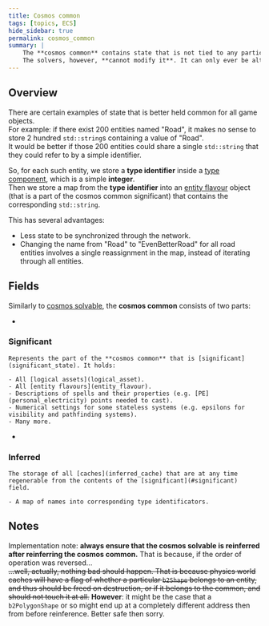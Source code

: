 ```yaml
---
title: Cosmos common
tags: [topics, ECS] 
hide_sidebar: true
permalink: cosmos_common
summary: |
    The **cosmos common** contains state that is not tied to any particular [entity](entity) or [component](component), but is still required by the [solvers](solver).  
    The solvers, however, **cannot modify it**. It can only ever be altered during the content creation stage, e.g. in [editor](editor_setup).  
---
```


## Overview

There are certain examples of state that is better held common for all game objects.  
For example: if there exist 200 entities named "Road", it makes no sense to store 2 hundred ``std::string``s containing a value of "Road".  
It would be better if those 200 entities could share a single ``std::string`` that they could refer to by a simple identifier.

So, for each such entity, we store a **type identifier** inside a [type component](type_component), which is a simple **integer**.  
Then we store a map from the **type identifier** into an [entity flavour](entity_flavour) object (that is a part of the cosmos common significant) that contains the corresponding ``std::string``.  

This has several advantages:  
- Less state to be synchronized through the network.
- Changing the name from "Road" to "EvenBetterRoad" for all road entities involves a single reassignment in the map, instead of iterating through all entities.

## Fields

Similarly to [cosmos solvable](cosmos_solvable), the **cosmos common** consists of two parts:

- 
### Significant

    Represents the part of the **cosmos common** that is [significant](significant_state). It holds:
    
    - All [logical assets](logical_asset).
    - All [entity flavours](entity_flavour).
    - Descriptions of spells and their properties (e.g. [PE](personal_electricity) points needed to cast).
    - Numerical settings for some stateless systems (e.g. epsilons for visibility and pathfinding systems).
    - Many more.
    

- 
### Inferred

    The storage of all [caches](inferred_cache) that are at any time regenerable from the contents of the [significant](#significant) field.
    
    - A map of names into corresponding type identificators.

## Notes

Implementation note: **always ensure that the cosmos solvable is reinferred after reinferring the cosmos common.** That is because, if the order of operation was reversed...  
~~...well, actually, nothing bad should happen. That is because physics world caches will have a flag of whether a particular ``b2Shape`` belongs to an entity, and thus should be freed on destruction, or if it belongs to the common, and should not touch it at all.~~
**However**: it might be the case that a ``b2PolygonShape`` or so might end up at a completely different address then from before reinference. Better safe then sorry.
